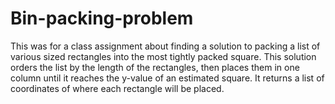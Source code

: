 # Bin-packing-problem
This was for a class assignment about finding a solution to packing a list of various sized rectangles into the most tightly packed square. This solution orders the list by the length of the rectangles, then places them in one column until it reaches the y-value of an estimated square. It returns a list of coordinates of where each rectangle will be placed.
